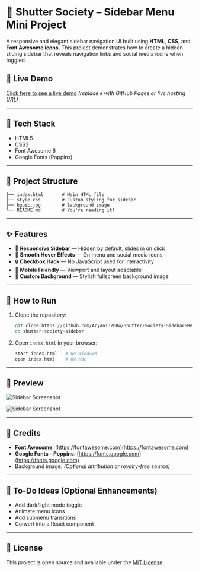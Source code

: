 # 📸 Shutter Society – Sidebar Menu Mini Project

A responsive and elegant sidebar navigation UI built using **HTML**, **CSS**, and **Font Awesome icons**. This project demonstrates how to create a hidden sliding sidebar that reveals navigation links and social media icons when toggled.

## 🔗 Live Demo

[Click here to see a live demo](#) *(replace `#` with GitHub Pages or live hosting URL)*

---

## 🧰 Tech Stack

- HTML5
- CSS3
- Font Awesome 6
- Google Fonts (Poppins)

---

## 📁 Project Structure

```
├── index.html       # Main HTML file
├── style.css        # Custom styling for sidebar
├── bgpic.jpg        # Background image
└── README.md        # You're reading it!
```

---

## ✨ Features

- 🧭 **Responsive Sidebar** — Hidden by default, slides in on click
- 🎨 **Smooth Hover Effects** — On menu and social media icons
- 🔒 **Checkbox Hack** — No JavaScript used for interactivity
- 📱 **Mobile Friendly** — Viewport and layout adaptable
- 🎥 **Custom Background** — Stylish fullscreen background image

---

## 🚀 How to Run

1. Clone the repository:

   ```bash
   git clone https://github.com/Aryan132004/Shutter-Society-Sidebar-Menu-Mini-Project.git
   cd shutter-society-sidebar
   ```
2. Open `index.html` in your browser:

   ```bash
   start index.html   # On Windows
   open index.html    # On Mac
   ```

---

## 📸 Preview

![Sidebar Screenshot](./img1.png)

![Sidebar Screenshot](./img2.png)

---

## 🤝 Credits

- **Font Awesome**: [https://fontawesome.com](https://fontawesome.com)
- **Google Fonts – Poppins**: [https://fonts.google.com](https://fonts.google.com)
- Background image: *(Optional attribution or royalty-free source)*

---

## 📌 To-Do Ideas (Optional Enhancements)

- Add dark/light mode toggle
- Animate menu icons
- Add submenu transitions
- Convert into a React component

---

## 📄 License

This project is open source and available under the [MIT License](LICENSE).
